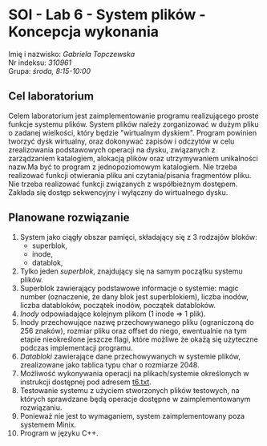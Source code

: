 # SOI - Lab 6 - System plików - Koncepcja wykonania

Imię i nazwisko: *Gabriela Topczewska*  
Nr indeksu: *310961*  
Grupa: *środa, 8:15-10:00*  

## Cel laboratorium

Celem laboratorium jest zaimplementowanie programu realizującego proste funkcje systemu plików. System plików należy zorganizować w dużym pliku o zadanej wielkości, który będzie "wirtualnym dyskiem". Program powinien tworzyć dysk wirtualny, oraz dokonywać zapisów i odczytów w celu zrealizowania podstawowych operacji na dysku, związanych z zarządzaniem katalogiem, alokacją plików oraz utrzymywaniem unikalności nazw.Ma być to program z jednopoziomowym katalogiem. Nie trzeba realizować funkcji otwierania pliku ani czytania/pisania fragmentów pliku. Nie trzeba realizować funkcji związanych z współbieżnym dostępem. Zakłada się dostęp sekwencyjny i wyłączny do wirtualnego dysku.

## Planowane rozwiązanie

1. System jako ciągły obszar pamięci, składający się z 3 rodzajów bloków:
    - superblok,
    - inode,
    - datablok,
2. Tylko jeden *superblok*, znajdujący się na samym początku systemu plików.
3. Superblok zawierający podstawowe informacje o systemie: magic number (oznaczenie, że dany blok jest superblokiem), liczba inodów, liczba databloków, początek inodów, początek databloków.
4. *Inody* odpowiadające kolejnym plikom (1 inode => 1 plik).
5. Inody przechowujące nazwę przechowywanego pliku (ograniczoną do 256 znaków), rozmiar pliku oraz offset do niego, ewentualnie na tym etapie nieokreślone jeszcze flagi, które możliwe że okażą się użyteczne podczas implementacji programu.
5. *Databloki* zawierające dane przechowywanych w systemie plików, zrealizowane jako tablica typu char o rozmiarze 2048.
6. Możliwość wykonywania operacji na plikach/systemie określonych w instrukcji dostępnej pod adresem [t6.txt](https://www.ia.pw.edu.pl/~tkruk/edu/soi/lab/t6.txt).
7. Testowanie systemu z użyciem stworzonych plików testowych, na których sprawdzane będą operacje dostępne w zaimplementowanym rozwiązaniu.
8. Ponieważ nie jest to wymaganiem, system zaimplementowany poza systemem Minix.
9. Program w języku C++.
